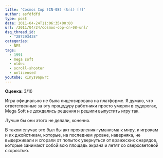 ```yaml
---
title: 'Cosmos Cop (CN-08) (Unl) [!]'
author: asfdfdfd
type: post
date: 2011-04-24T11:06:35+00:00
url: /2011/04/24/cosmos-cop-cn-08-unl/
dsq_thread_id:
  - "287293428"
categories:
  - NES
tags:
  - 1991
  - mega soft
  - ntdec
  - scroll-shooter
  - unlicensed
youtube: xInys9apwrc
---
```

**Оценка:** 3/10

Игра официально не была лицензирована на платформе. Я думаю, что ответственные за эту процедуру работники просто умерли в судорогах, Mega Soft не дождались решения и решили выпустить игру так.

Лучше бы они этого не делали, конечно.

В таком случае это был бы акт проявления гуманизма к миру, к игрокам и их джойстикам, которые, на последнем уровне, наверняка, не выдерживали и сгорали от попыток увернуться от вражеских снарядов, которые занимают собой всю площадь экрана и летят со сверхсветовой скоростью.
